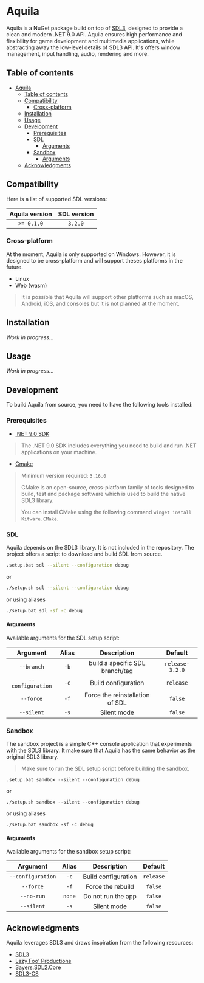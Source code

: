 # Aquila

Aquila is a NuGet package build on top of [SDL3], designed to provide a clean and modern .NET 9.0 API. Aquila ensures high performance and flexibility for game development and multimedia applications, while abstracting away the low-level details of SDL3 API. It's offers window management, input handling, audio, rendering and more.

## Table of contents

- [Aquila](#aquila)
  - [Table of contents](#table-of-contents)
  - [Compatibility](#compatibility)
    - [Cross-platform](#cross-platform)
  - [Installation](#installation)
  - [Usage](#usage)
  - [Development](#development)
    - [Prerequisites](#prerequisites)
    - [SDL](#sdl)
      - [Arguments](#arguments)
    - [Sandbox](#sandbox)
      - [Arguments](#arguments-1)
  - [Acknowledgments](#acknowledgments)

## Compatibility

Here is a list of supported SDL versions:

| Aquila version | SDL version |
| :------------: | :---------: |
|   `>= 0.1.0`   |   `3.2.0`   |

### Cross-platform

At the moment, Aquila is only supported on Windows. However, it is designed to be cross-platform and will support theses platforms in the future.

- Linux
- Web (wasm)

> It is possible that Aquila will support other platforms such as macOS, Android, iOS, and consoles but it is not planned at the moment.

## Installation

*Work in progress...*

## Usage

*Work in progress...*

## Development

To build Aquila from source, you need to have the following tools installed:

### Prerequisites

- [.NET 9.0 SDK]
> The .NET 9.0 SDK includes everything you need to build and run .NET applications on your machine.

- [Cmake]
> Minimum version required: `3.16.0`
>
> CMake is an open-source, cross-platform family of tools designed to build, test and package software which is used to build the native SDL3 library.
>
> You can install CMake using the following command `winget install Kitware.CMake`.

### SDL

Aquila depends on the SDL3 library. It is not included in the repository. The project offers a script to download and build SDL from source.

```bash
.setup.bat sdl --silent --configuration debug
```
or
```sh
./setup.sh sdl --silent --configuration debug
```
or using aliases
```bash
./setup.bat sdl -sf -c debug
```

#### Arguments

Available arguments for the SDL setup script:

|     Argument      | Alias |           Description           |     Default     |
| :---------------: | :---: | :-----------------------------: | :-------------: |
|    `--branch`     | `-b`  | build a specific SDL branch/tag | `release-3.2.0` |
| `--configuration` | `-c`  |       Build configuration       |    `release`    |
|     `--force`     | `-f`  | Force the reinstallation of SDL |     `false`     |
|    `--silent`     | `-s`  |           Silent mode           |     `false`     |

### Sandbox

The sandbox project is a simple C++ console application that experiments with the SDL3 library. It make sure that Aquila has the same behavior as the original SDL3 library.

> Make sure to run the SDL setup script before building the sandbox.

```console
.setup.bat sandbox --silent --configuration debug
```
or
```console
./setup.sh sandbox --silent --configuration debug
```
or using aliases
```console
./setup.bat sandbox -sf -c debug
```

#### Arguments

Available arguments for the sandbox setup script:

|     Argument      | Alias  |     Description     |  Default  |
| :---------------: | :----: | :-----------------: | :-------: |
| `--configuration` |  `-c`  | Build configuration | `release` |
|     `--force`     |  `-f`  |  Force the rebuild  |  `false`  |
|    `--no-run`     | `none` | Do not run the app  |  `false`  |
|    `--silent`     |  `-s`  |     Silent mode     |  `false`  |

## Acknowledgments

Aquila leverages SDL3 and draws inspiration from the following resources:

- [SDL3]
- [Lazy Foo' Productions]
- [Sayers.SDL2.Core]
- [SDL3-CS]

[Cmake]: https://cmake.org/download/
[Lazy Foo' Productions]: https://lazyfoo.net/index.php
[.NET 9.0 SDK]: https://dotnet.microsoft.com/download/dotnet/9.0
[Sayers.SDL2.Core]: https://github.com/JeremySayers/Sayers.SDL2.Core
[SDL3]: https://www.libsdl.org/
[SDL3-CS]: https://github.com/flibitijibibo/SDL3-CS
